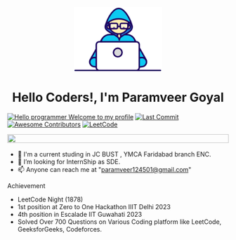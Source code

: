 <p align="center">
  <img src="https://github.com/AkashSingh3031/AkashSingh3031/blob/main/images/Developer.gif" width="200px">
</p>

<h1 align="center"> Hello Coders!, I'm Paramveer Goyal</h1>

[![Hello programmer Welcome to my profile](https://custom-icon-badges.demolab.com/badge/Hello,Programmer!-Welcome-orange.svg?style=flat&logo=github)](https://github.com/Paramveer-bit)
[![Last Commit](https://custom-icon-badges.demolab.com/github/last-commit/paramveer-bit/paramveer-bit?style=plastic&logo=history)](https://github.com/paramveer-bit/paramveer-bit/commits/master)
[![Awesome Contributors](https://custom-icon-badges.demolab.com/github/contributors/paramveer-bit/paramveer-bit?label=Awesome%20Contributors&style=plastic&logo=heart-fill)](https://github.com/paramveer-bit/paramveer-bit/graphs/contributors)
[![LeetCode](https://img.shields.io/badge/dynamic/json?style=flat&labelColor=orange&logo=leetcode&logoColor=black&label=Solved&query=solvedOverTotal&url=https://leetcode-badge.vercel.app/api/users/paramveer01)](https://leetcode.com/u/paramveer01/)

<!-- [![Profile Views](https://visitcount.itsvg.in/api?id=AkashSingh3031&label=Profile%20Views&icon=5&pretty=false)](https://github.com/AkashSingh3031) -->

<!--📏LINE-->
<img src="https://i.imgur.com/dBaSKWF.gif" height="20" width="100%">

- 🔭 I'm a current studing in JC BUST , YMCA Faridabad branch ENC.
- 👬 I’m looking for InternShip as SDE.
- 📫 Anyone can reach me at "paramveer124501@gmail.com"

Achievement
- LeetCode Night (1878)
- 1st position at Zero to One Hackathon IIIT Delhi 2023
- 4th position in Escalade IIT Guwahati 2023
- Solved Over 700 Questions on Various Coding platform like LeetCode, GeeksforGeeks, Codeforces.
